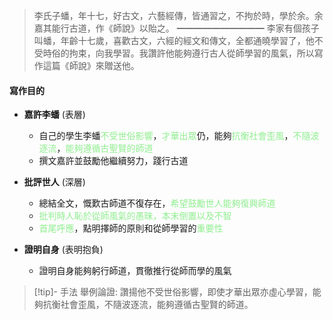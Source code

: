 > 李氏子蟠，年十七，好古文，六藝經傳，皆通習之，不拘於時，學於余。余嘉其能行古道，作《師說》以貽之。
> ━━━━━━━━━━
> 李家有個孩子叫蟠，年齡十七歲，喜歡古文，六經的經文和傳文，全都通曉學習了，他不受時俗的拘束，向我學習。我讚許他能夠遵行古人從師學習的風氣，所以寫作這篇《師說》來贈送他。

#### 寫作目的
- **嘉許李蟠** (表層)
	- 自己的學生李蟠<span style="color: lightgreen">不受世俗影響</span>，<span style="color: lightgreen">才華出眾</span>仍<span style="color: lightgreen"></span>，能夠<span style="color: lightgreen">抗衡社會歪風</span>，<span style="color: lightgreen">不隨波逐流</span>，<span style="color: lightgreen">能夠遵循古聖賢的師道</span>
	- 撰文嘉許並鼓勵他繼續努力，踐行古道

- **批評世人** (深層)
	- 總結全文，慨歎古師道不復存在，<span style="color: lightgreen">希望鼓勵世人能夠復興師道</span>
	- <span style="color: lightgreen">批判時人恥於從師風氣的愚昧，本末倒置以及不智</span>
	- <span style="color: lightgreen">首尾呼應</span>，點明擇師的原則和從師學習的<span style="color: lightgreen">重要性</span>

- **證明自身** (表明抱負)
	- 證明自身能夠躬行師道，貫徹推行從師而學的風氣

> [!tip]- 手法
> 舉例論證: 讚揚他不受世俗影響，即使才華出眾亦虛心學習，能夠抗衡社會歪風，不隨波逐流，能夠遵循古聖賢的師道。
